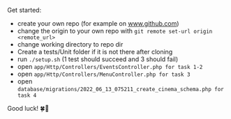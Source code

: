 Get started:

-   create your own repo (for example on www.github.com)
-   change the origin to your own repo with `git remote set-url origin <remote_url>`
-   change working directory to repo dir
-   Create a tests/Unit folder if it is not there after cloning
-   run `./setup.sh` (1 test should succeed and 3 should fail)
-   open `app/Http/Controllers/EventsController.php for task 1-2`
-   open `app/Http/Controllers/MenuController.php for task 3`
-   open `database/migrations/2022_06_13_075211_create_cinema_schema.php for task 4`

Good luck! 🍀🚀
